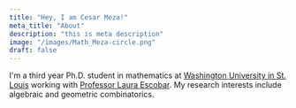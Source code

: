 ```yaml
---
title: "Hey, I am Cesar Meza!"
meta_title: "About"
description: "this is meta description"
image: "/images/Math_Meza-circle.png"
draft: false
---
```


I'm a third year Ph.D. student in mathematics at [Washington University in St. Louis](https://math.wustl.edu) working with [Professor Laura Escobar](https://www.math.wustl.edu/~escobar/index.html). My research interests include algebraic and geometric combinatorics.
